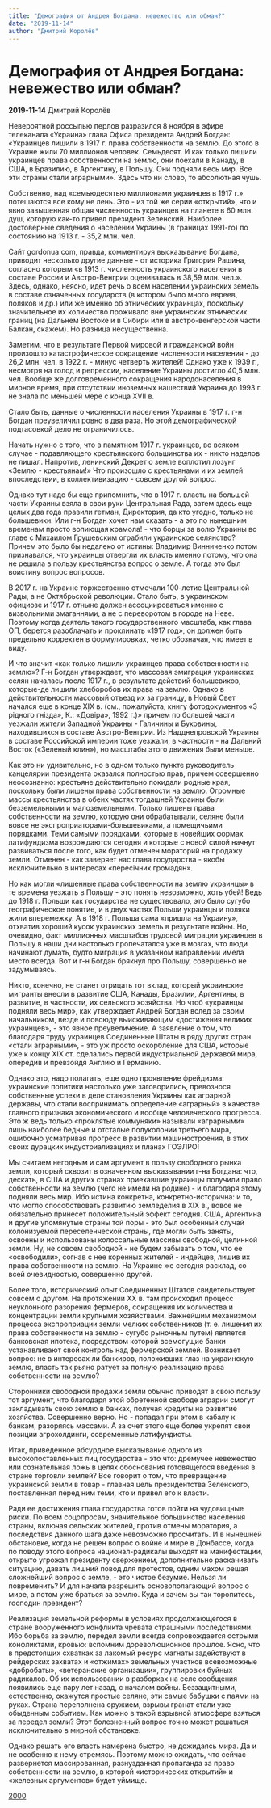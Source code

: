 ```yaml
---
title: "Демография от Андрея Богдана: невежество или обман?"
date: "2019-11-14"
author: "Дмитрий Королёв"
---
```


# Демография от Андрея Богдана: невежество или обман?

**2019-11-14** Дмитрий Королёв

Невероятной россыпью перлов разразился 8 ноября в эфире телеканала «Украина» глава Офиса президента Андрей Богдан: «Украинцев лишили в 1917 г. права собственности на землю. До этого в Украине жили 70 миллионов человек. Семьдесят. И как только лишили украинцев права собственности на землю, они поехали в Канаду, в США, в Бразилию, в Аргентину, в Польшу. Они подняли весь мир. Все эти страны стали аграрными». Здесь что ни слово, то абсолютная чушь.

Собственно, над «семьюдесятью миллионами украинцев в 1917 г.» потешаются все кому не лень. Это - из той же серии «открытий», что и явно завышенная общая численность украинцев на планете в 60 млн. душ, которую как-то привел президент Зеленский. Наиболее достоверные сведения о населении Украины (в границах 1991-го) по состоянию на 1913 г. - 35,2 млн. чел.

Сайт gordonua.com, правда, комментируя высказывание Богдана, приводит несколько другие данные - от историка Григория Рашина, согласно которым «в 1913 г. численность украинского населения в составе России и Австро-Венгрии оценивалась в 38,59 млн. чел.». Здесь, однако, неясно, идет речь о всем населении украинских земель в составе означенных государств (в котором было много евреев, поляков и др.) или же именно об этнических украинцах, поскольку значительное их количество проживало вне украинских этнических границ (на Дальнем Востоке и в Сибири или в австро-венгерской части Балкан, скажем). Но разница несущественна.

Заметим, что в результате Первой мировой и гражданской войн произошло катастрофическое сокращение численности населения - до 26,2 млн. чел. в 1922 г. - минус четверть жителей! Однако уже к 1939 г., несмотря на голод и репрессии, население Украины достигло 40,5 млн. чел. Вообще же долговременного сокращения народонаселения в мирное время, при отсутствии иноземных нашествий Украина до 1993 г. не знала по меньшей мере с конца XVII в.

Стало быть, данные о численности населения Украины в 1917 г. г-н Богдан преувеличил ровно в два раза. Но этой демографической подтасовкой дело не ограничилось.

Начать нужно с того, что в памятном 1917 г. украинцев, во всяком случае - подавляющего крестьянского большинства их - никто наделов не лишал. Напротив, ленинский Декрет о земле воплотил лозунг «Землю - крестьянам!» Что произошло с крестьянами и их землей впоследствии, в коллективизацию - совсем другой вопрос.

Однако тут надо бы еще припомнить, что в 1917 г. власть на большей части Украины взяла в свои руки Центральная Рада, затем здесь еще целых два года правили гетман, Директория, да кто угодно, только не большевики. Или г-н Богдан хочет нам сказать - а это по нынешним временам просто вопиющая крамола! - что борцы за волю Украины во главе с Михаилом Грушевским ограбили украинское селянство? Причем это было бы недалеко от истины: Владимир Винниченко потом признавался, что украинцы отвергли их власть именно потому, что она не решила в пользу крестьянства вопрос о земле. А тогда это был воистину вопрос вопросов.

В 2017 г. на Украине торжественно отмечали 100-летие Центральной Рады, а не Октябрьской революции. Стало быть, в украинском официозе и 1917 г. отныне должен ассоциироваться именно с визвольними змаганнями, а не с переворотом в городе на Неве. Поэтому когда деятель такого государственного масштаба, как глава ОП, берется разоблачать и проклинать «1917 год», он должен быть предельно корректен в формулировках, четко обозначая, что имеет в виду.

И что значит «как только лишили украинцев права собственности на землю»? Г-н Богдан утверждает, что массовая эмиграция украинских селян началась после 1917 г., в результате действий большевиков, которые-де лишили хлеборобов их права на землю. Однако в действительности массовый отъезд их за границу, в Новый Свет начался еще в конце XIX в. (см., пожалуйста, книгу фотодокументов «З рідного гнізда», К.: «Довіра», 1992 г.)» причем по большей части уезжали жители Западной Украины - Галичины и Буковины, находившихся в составе Австро-Венгрии. Из Надднепровской Украины в составе Российской империи тоже уезжали, в частности - на Дальний Восток («Зеленый клин»), но масштабы этого движения были меньше.

Как это ни удивительно, но в одном только пункте руководитель канцелярии президента оказался полностью прав, причем совершенно неосознанно: крестьяне действительно покидали родные края, поскольку были лишены права собственности на землю. Огромные массы крестьянства в обеих частях тогдашней Украины были безземельными и малоземельными. Только лишены права собственности на землю, которую они обрабатывали, селяне были вовсе не экспроприаторами-большевиками, а помещичьими порядками. Теми самыми порядками, которые в новейших формах латифундизма возрождаются сегодня и которые с новой силой начнут развиваться после того, как будет отменен мораторий на продажу земли. Отменен - как заверяет нас глава государства - якобы исключительно в интересах «пересічних громадян».

Но как могли «лишенные права собственности на землю украинцы» в те времена уезжать в Польшу - это понять невозможно, хоть убей! Ведь до 1918 г. Польши как государства не существовало, это было сугубо географическое понятие, и в двух частях Польши украинцы и поляки жили вперемежку. А в 1918 г. Польша сама «пришла на Украину», отхватив хороший кусок украинских земель в результате войны. Но, очевидно, факт миллионных масштабов трудовой миграции украинцев в Польшу в наши дни настолько пропечатался уже в мозгах, что люди начинают думать, будто миграция в указанном направлении имела место всегда. Вот и г-н Богдан брякнул про Польшу, совершенно не задумываясь.

Никто, конечно, не станет отрицать тот вклад, который украинские мигранты внесли в развитие США, Канады, Бразилии, Аргентины, в развитие, в частности, их сельского хозяйства. Но чтоб «украинцы подняли весь мир», как утверждает Андрей Богдан вслед за своим начальником, везде и повсюду выискивающим «достижения великих украинцев», - это явное преувеличение. А заявление о том, что благодаря труду украинцев Соединенные Штаты в ряду других стран «стали аграрными», - это уж просто оскорбление для США, которые уже к концу XIX ст. сделались первой индустриальной державой мира, опередив и превзойдя Англию и Германию.

Однако это, надо полагать, еще одно проявление фрейдизма: украинские политики настолько уже заговорились, превознося собственные успехи в деле становления Украины как аграрной державы, что стали воспринимать определение «аграрный» в качестве главного признака экономического и вообще человеческого прогресса. Это ж ведь только «проклятые коммуняки» называли «аграрными» лишь наиболее бедные и отсталые полуколонии третьего мира, ошибочно усматривая прогресс в развитии машиностроения, в этих своих дурацких индустриализациях и планах ГОЭЛРО!

Мы считаем негодным и сам аргумент в пользу свободного рынка земли, который сквозит в означенном высказывании г-на Богдана: что, дескать, в США и других странах приехавшие украинцы получили право собственности на землю (чего не имели на родине) - и благодаря этому подняли весь мир. Ибо истина конкретна, конкретно-исторична: и то, что могло способствовать развитию земледелия в XIX в., вовсе не обязательно принесет положительный эффект сегодня. США, Аргентина и другие упомянутые страны той поры - это был особенный случай колонизуемой переселенческой страны, где могли быть заняты, освоены и использованы колоссальные массивы свободной, целинной земли. Ну, не совсем свободной - не будем забывать о том, что ее «освободили», согнав с нее коренных жителей - индейцев, лишив их права собственности на землю. На Украине же сегодня расклад, со всей очевидностью, совершенно другой.

Более того, исторический опыт Соединенных Штатов свидетельствует совсем о другом. На протяжении XX в. там происходил процесс неуклонного разорения фермеров, сокращения их количества и концентрации земли крупными хозяйствами. Важнейшим механизмом процесса экспроприации земли мелких собственников (т. е. лишения их права собственности на землю - сугубо рыночным путем) является банковская ипотека, посредством которой всемогущие банки устанавливают свой контроль над фермерской землей. Возникает вопрос: не в интересах ли банкиров, положивших глаз на украинскую землю, власть так рьяно ратует за полную реализацию права собственности на землю?

Сторонники свободной продажи земли обычно приводят в свою пользу тот аргумент, что благодаря этой обретенной свободе аграрии смогут закладывать свою землю в банках, получая кредиты на развитие хозяйства. Совершенно верно. Но - попадая при этом в кабалу к банкам, разоряясь массами. А за счет этого еще более укрепят свои позиции агрохолдинги, современные латифундисты.

Итак, приведенное абсурдное высказывание одного из высокопоставленных лиц государства - это что: дремучее невежество или сознательная ложь в целях обоснования готовящегося введения в стране торговли землей? Все говорит о том, что превращение украинской земли в товар - главная цель президентства Зеленского, поставленная перед ним теми, кто и привел его к власти.

Ради ее достижения глава государства готов пойти на чудовищные риски. По всем соцопросам, значительное большинство населения страны, включая сельских жителей, против отмены моратория, а последствия данного шага даже невозможно просчитать. И в нынешней обстановке, когда не решен вопрос о войне и мире в Донбассе, когда по поводу этого вопроса национал-радикалы выходят на манифестации, открыто угрожая президенту свержением, дополнительно раскачивать ситуацию, давать лишний повод для протестов, одним махом решая сложнейший вопрос о земле, - это чистое безумие. Нельзя ли повременить? И для начала разрешить основополагающий вопрос о мире, а потом уже браться за землю. Куда и зачем вы так торопитесь, господин президент?

Реализация земельной реформы в условиях продолжающегося в стране вооруженного конфликта чревата страшными последствиями. Ибо борьба за землю, передел земли всегда сопровождается острыми конфликтами, кровью: вспомним дореволюционное прошлое. Ясно, что в предстоящих схватках за лакомый ресурс магнаты задействуют в рейдерских захватах и «отжимах» земельных участков всевозможные «добробаты», «ветеранские организации», группировки буйных радикалов. Об их использовании в разборках на селе сообщения появились еще пару лет назад, с началом войны. Беззащитными, естественно, окажутся простые селяне, эти самые бабушки с паями на руках. Страна переполнена оружием, взрывы гранат стали уже обыденным событием. Как можно в такой взрывной атмосфере взяться за передел земли? Этот болезненный вопрос точно может решаться исключительно в мирной обстановке.

Однако решать его власть намерена быстро, не дожидаясь мира. Да и не особенно к нему стремясь. Поэтому можно ожидать, что сейчас развернется массированная, разнузданная пропаганда за право собственности на землю, в которой «исторических открытий» и «железных аргументов» будет уймище.

[2000](https://www.2000.ua/v-nomere/forum/mnenie/demografija-ot-andreja-bogdana-nevezhestvo-ili-obman_.htm)